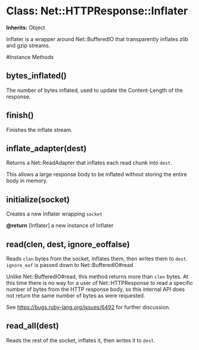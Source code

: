 # Class: Net::HTTPResponse::Inflater
**Inherits:** Object
    

Inflater is a wrapper around Net::BufferedIO that transparently inflates zlib
and gzip streams.



#Instance Methods
## bytes_inflated() [](#method-i-bytes_inflated)
The number of bytes inflated, used to update the Content-Length of the
response.

## finish() [](#method-i-finish)
Finishes the inflate stream.

## inflate_adapter(dest) [](#method-i-inflate_adapter)
Returns a Net::ReadAdapter that inflates each read chunk into `dest`.

This allows a large response body to be inflated without storing the entire
body in memory.

## initialize(socket) [](#method-i-initialize)
Creates a new Inflater wrapping `socket`

**@return** [Inflater] a new instance of Inflater

## read(clen, dest, ignore_eoffalse) [](#method-i-read)
Reads `clen` bytes from the socket, inflates them, then writes them to `dest`.
 `ignore_eof` is passed down to Net::BufferedIO#read

Unlike Net::BufferedIO#read, this method returns more than `clen` bytes. At
this time there is no way for a user of Net::HTTPResponse to read a specific
number of bytes from the HTTP response body, so this internal API does not
return the same number of bytes as were requested.

See https://bugs.ruby-lang.org/issues/6492 for further discussion.

## read_all(dest) [](#method-i-read_all)
Reads the rest of the socket, inflates it, then writes it to `dest`.

